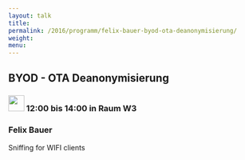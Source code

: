 ```yaml
---
layout: talk
title:
permalink: /2016/programm/felix-bauer-byod-ota-deanonymisierung/
weight:
menu:
---
```

## BYOD - OTA Deanonymisierung

### <img height = "32" src="../../../images/workshop.svg"> 12:00 bis 14:00 in Raum W3

### Felix Bauer

Sniffing for WIFI clients

